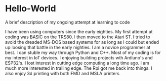# Hello-World
A brief description of my ongoing attempt at learning to code

I have been using computers since the early eighties. My first attempt at coding was BASIC on the TRS80. I then moved to the Atari ST. I tried to avoid the dreaded MS-DOS based systems for as long as I could but ended up loosing that battle in the early nighties. I am a novice programmer at best. I can stuble my way through Python and C++. Most of my coding is for my interest in IoT devices. I enjoying building projects wth Ardiuno's and ESP32's. I lost interest in cutting edge computing a long time ago. I am much more interested in trailing edge. The Rpi got me back into things. I also enjoy 3d printing with both FMD and MSLA printers. 
